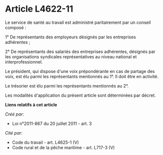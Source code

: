 # Article L4622-11

Le service de santé au travail est administré paritairement par un conseil composé : 

1° De représentants des employeurs désignés par les entreprises adhérentes ; 

2° De représentants des salariés des entreprises adhérentes, désignés par les organisations syndicales représentatives au
niveau national et interprofessionnel. 

Le président, qui dispose d'une voix prépondérante en cas de partage des voix, est élu parmi les représentants mentionnés au
1°. Il doit être en activité. 

Le trésorier est élu parmi les représentants mentionnés au 2°. 

Les modalités d'application du présent article sont déterminées par décret.

**Liens relatifs à cet article**

_Créé par_:

  - Loi n°2011-867 du 20 juillet 2011 - art. 3

_Cité par_:

  - Code du travail - art. L4625-1 (V)
  - Code rural et de la pêche maritime - art. L717-3 (V)
